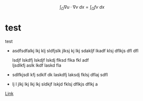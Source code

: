 $$\int_\Omega \nabla u \cdot \nabla v~dx = \int_\Omega fv~dx$$

test
====

test

* asdfsdfalkj lkj klj 
  sldfjslk jlksj kj lkj sdakljf lkadf klsj dflkjs dfl dfl 

  lsdjf lskdfj lskdjf lskdj flksd flka fkl adf  
  ljsdlkfj aslk lkdf laskd fla
* sdlfkjsdl kfj sdklf dk laskdfj laksdj fklsj dflaj sdfl
* lj l jlkj lkj lkj 
  lkj sldkjf lskjd fklsj dflkjs dflkj a

<a href="proba.html">Link</a>

